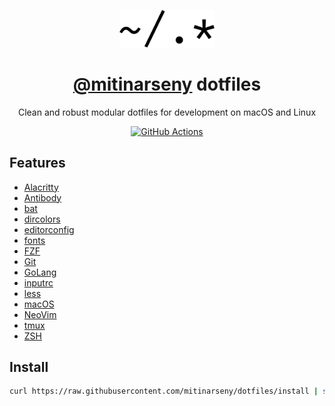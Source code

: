 <p align="center">
    <a href="https://github.com/mitinarseny/dotfiles">
        <img src=".assets/logo.png" alt="logo" width="30%" />
    </a>
    <h1 align="center"><a href="https://github.com/mitinarseny">@mitinarseny</a> dotfiles</h1>
    <p align="center">Clean and robust modular dotfiles for development on macOS and Linux</p>
    <p align="center">
      <a href="https://github.com/mitinarseny/dotfiles/actions"><img alt="GitHub Actions" src="https://github.com/mitinarseny/dotfiles/workflows/CI/badge.svg"></a>
    </p>
</p>

## Features

* [Alacritty](/alacritty)
* [Antibody](/antibody)
* [bat](/bat)
* [dircolors](/dircolors)
* [editorconfig](/editorconfig)
* [fonts](/fonts)
* [FZF](/fzf)
* [Git](/git)
* [GoLang](/golang)
* [inputrc](/inputrc)
* [less](/less)
* [macOS](/macos)
* [NeoVim](/nvim)
* [tmux](/tmux)
* [ZSH](/zsh)

## Install

```sh
curl https://raw.githubusercontent.com/mitinarseny/dotfiles/install | sh
```

